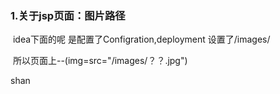 ### 1.关于jsp页面：图片路径

​	idea下面的呢 是配置了Configration,deployment 设置了/images/ 

​        所以页面上--(img=src="/images/？？.jpg")

shan
